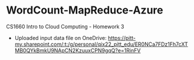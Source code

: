 # WordCount-MapReduce-Azure
CS1660 Intro to Cloud Computing - Homework 3

* Uploaded input data file on OneDrive:
https://pitt-my.sharepoint.com/:t:/g/personal/qix22_pitt_edu/ER0NCa7FDz1Fh7cXTMB0QYkBmkU9NApCN2KzuuxCPN9gqQ?e=1RinFV
